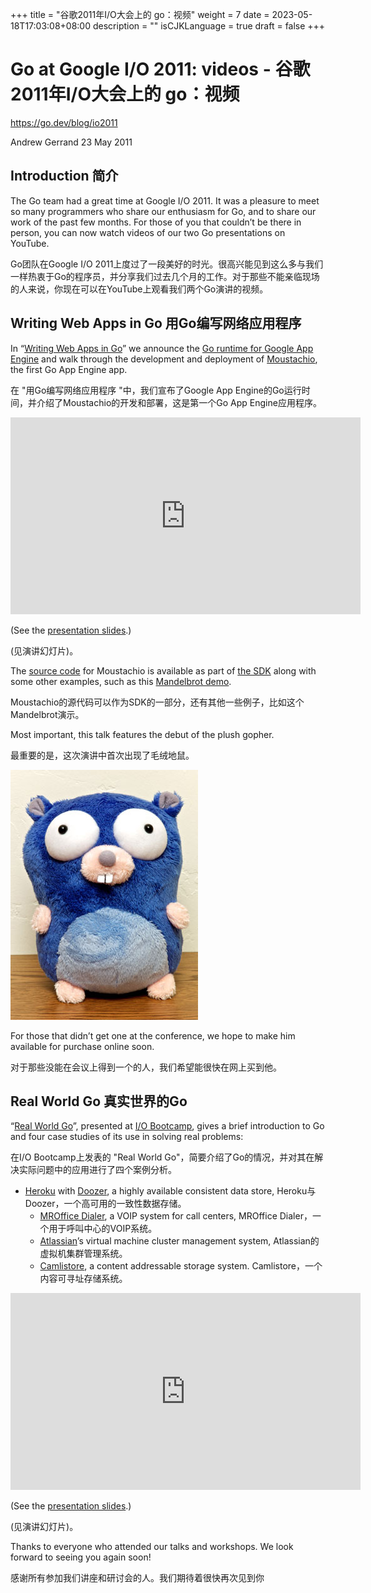 +++
title = "谷歌2011年I/O大会上的 go：视频"
weight = 7
date = 2023-05-18T17:03:08+08:00
description = ""
isCJKLanguage = true
draft = false
+++

# Go at Google I/O 2011: videos - 谷歌2011年I/O大会上的 go：视频

https://go.dev/blog/io2011

Andrew Gerrand
23 May 2011

## Introduction 简介

The Go team had a great time at Google I/O 2011. It was a pleasure to meet so many programmers who share our enthusiasm for Go, and to share our work of the past few months. For those of you that couldn’t be there in person, you can now watch videos of our two Go presentations on YouTube.

Go团队在Google I/O 2011上度过了一段美好的时光。很高兴能见到这么多与我们一样热衷于Go的程序员，并分享我们过去几个月的工作。对于那些不能亲临现场的人来说，你现在可以在YouTube上观看我们两个Go演讲的视频。

## Writing Web Apps in Go 用Go编写网络应用程序

In “[Writing Web Apps in Go](http://www.youtube.com/watch?v=-i0hat7pdpk)” we announce the [Go runtime for Google App Engine](https://blog.golang.org/2011/05/go-and-google-app-engine.html) and walk through the development and deployment of [Moustachio](http://moustach-io.appspot.com/), the first Go App Engine app.

在 "用Go编写网络应用程序 "中，我们宣布了Google App Engine的Go运行时间，并介绍了Moustachio的开发和部署，这是第一个Go App Engine应用程序。

<iframe src="https://www.youtube.com/embed/-i0hat7pdpk" width="560" height="315" frameborder="0" allowfullscreen="" mozallowfullscreen="" webkitallowfullscreen="" style="box-sizing: border-box;"></iframe>

(See the [presentation slides](https://go.dev/doc/talks/io2011/Writing_Web_Apps_in_Go.pdf).)

(见演讲幻灯片)。

The [source code](https://code.google.com/p/appengine-go/source/browse/example/moustachio) for Moustachio is available as part of [the SDK](http://code.google.com/appengine/downloads.html#Google_App_Engine_SDK_for_Go) along with some other examples, such as this [Mandelbrot demo](http://mandelbrot-tiles.appspot.com/).

Moustachio的源代码可以作为SDK的一部分，还有其他一些例子，比如这个Mandelbrot演示。

Most important, this talk features the debut of the plush gopher.

最重要的是，这次演讲中首次出现了毛绒地鼠。

![img](GoAtGoogleIO2011Videos_img/gopher.jpg)

For those that didn’t get one at the conference, we hope to make him available for purchase online soon.

对于那些没能在会议上得到一个的人，我们希望能很快在网上买到他。

## Real World Go 真实世界的Go

“[Real World Go](http://www.youtube.com/watch?v=7QDVRowyUQA)”, presented at [I/O Bootcamp](http://io-bootcamp.com/), gives a brief introduction to Go and four case studies of its use in solving real problems:

在I/O Bootcamp上发表的 "Real World Go"，简要介绍了Go的情况，并对其在解决实际问题中的应用进行了四个案例分析。

- [Heroku](http://heroku.com/) with [Doozer](https://github.com/ha/doozerd), a highly available consistent data store, Heroku与Doozer，一个高可用的一致性数据存储。
  - [MROffice Dialer](http://mroffice.org/telephony.html), a VOIP system for call centers, MROffice Dialer，一个用于呼叫中心的VOIP系统。
  - [Atlassian](http://www.atlassian.com/)’s virtual machine cluster management system, Atlassian的虚拟机集群管理系统。
  - [Camlistore](http://www.camlistore.org/), a content addressable storage system. Camlistore，一个内容可寻址存储系统。

<iframe src="https://www.youtube.com/embed/7QDVRowyUQA" width="560" height="315" frameborder="0" allowfullscreen="" mozallowfullscreen="" webkitallowfullscreen="" style="box-sizing: border-box;"></iframe>

(See the [presentation slides](https://go.dev/doc/talks/io2011/Real_World_Go.pdf).)

(见演讲幻灯片)。

Thanks to everyone who attended our talks and workshops. We look forward to seeing you again soon!

感谢所有参加我们讲座和研讨会的人。我们期待着很快再次见到你
